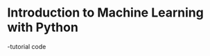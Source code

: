 Introduction to  Machine Learning with Python
=============================================
-tutorial code
